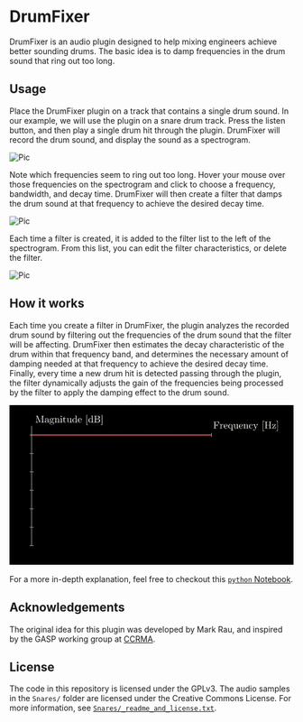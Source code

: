 # DrumFixer

DrumFixer is an audio plugin designed to help mixing engineers
achieve better sounding drums. The basic idea is to damp 
frequencies in the drum sound that ring out too long.

## Usage

Place the DrumFixer plugin on a track that contains a single drum
sound. In our example, we will use the plugin on a snare drum 
track. Press the listen button, and then play a single drum
hit through the plugin. DrumFixer will record the drum sound,
and display the sound as a spectrogram.

![Pic](./Screenshots/Listen.gif)

Note which frequencies seem to ring out too long. Hover your mouse
over those frequencies on the spectrogram and click to choose a
frequency, bandwidth, and decay time. DrumFixer will then create a
filter that damps the drum sound at that frequency to achieve the
desired decay time.

![Pic](./Screenshots/Filters.gif)

Each time a filter is created, it is added to the filter list to
the left of the spectrogram. From this list, you can edit the filter
characteristics, or delete the filter.

![Pic](./Screenshots/Edit.gif)

## How it works

Each time you create a filter in DrumFixer, the plugin analyzes
the recorded drum sound by filtering out the frequencies of the
drum sound that the filter will be affecting. DrumFixer then
estimates the decay characteristic of the drum within that frequency
band, and determines the necessary amount of damping needed at that
frequency to achieve the desired decay time. Finally, every time a
new drum hit is detected passing through the plugin, the filter
dynamically adjusts the gain of the frequencies being processed
by the filter to apply the damping effect to the drum sound.

![](./Screenshots/PlotBell.gif)

For a more in-depth explanation, feel free to checkout this
[`python` Notebook](https://ccrma.stanford.edu/~jatin/Notebooks/DrumFixer.html).

## Acknowledgements

The original idea for this plugin was developed by Mark Rau, and 
inspired by the GASP working group at [CCRMA](ccrma.stanford.edu).

## License

The code in this repository is licensed under the GPLv3.
The audio samples in the `Snares/` folder are licensed under
the Creative Commons License. For more information, see
[`Snares/_readme_and_license.txt`](Snares/_readme_and_license.txt).
